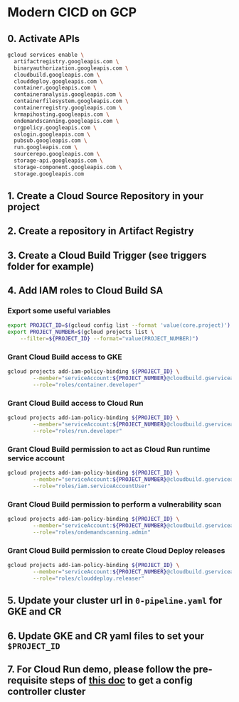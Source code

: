 # Modern CICD on GCP

## 0. Activate APIs

```bash
gcloud services enable \
  artifactregistry.googleapis.com \
  binaryauthorization.googleapis.com \
  cloudbuild.googleapis.com \
  clouddeploy.googleapis.com \
  container.googleapis.com \
  containeranalysis.googleapis.com \
  containerfilesystem.googleapis.com \
  containerregistry.googleapis.com \
  krmapihosting.googleapis.com \
  ondemandscanning.googleapis.com \
  orgpolicy.googleapis.com \
  oslogin.googleapis.com \
  pubsub.googleapis.com \
  run.googleapis.com \
  sourcerepo.googleapis.com \
  storage-api.googleapis.com \
  storage-component.googleapis.com \
  storage.googleapis.com
```

## 1. Create a Cloud Source Repository in your project

## 2. Create a repository in Artifact Registry

## 3. Create a Cloud Build Trigger (see triggers folder for example)

## 4. Add IAM roles to Cloud Build SA
### Export some useful variables
```bash
export PROJECT_ID=$(gcloud config list --format 'value(core.project)')
export PROJECT_NUMBER=$(gcloud projects list \
    --filter=${PROJECT_ID} --format="value(PROJECT_NUMBER)")
```

### Grant Cloud Build access to GKE
```bash
gcloud projects add-iam-policy-binding ${PROJECT_ID} \
        --member="serviceAccount:${PROJECT_NUMBER}@cloudbuild.gserviceaccount.com" \
        --role="roles/container.developer"
```

### Grant Cloud Build access to Cloud Run
```bash
gcloud projects add-iam-policy-binding ${PROJECT_ID} \
        --member="serviceAccount:${PROJECT_NUMBER}@cloudbuild.gserviceaccount.com" \
        --role="roles/run.developer"
```

### Grant Cloud Build permission to act as Cloud Run runtime service account
```bash
gcloud projects add-iam-policy-binding ${PROJECT_ID} \
        --member="serviceAccount:${PROJECT_NUMBER}@cloudbuild.gserviceaccount.com" \
        --role="roles/iam.serviceAccountUser"
```

### Grant Cloud Build permission to perform a vulnerability scan
```bash
gcloud projects add-iam-policy-binding ${PROJECT_ID} \
        --member="serviceAccount:${PROJECT_NUMBER}@cloudbuild.gserviceaccount.com" \
        --role="roles/ondemandscanning.admin"
```

### Grant Cloud Build permission to create Cloud Deploy releases
```bash
gcloud projects add-iam-policy-binding ${PROJECT_ID} \
        --member="serviceAccount:${PROJECT_NUMBER}@cloudbuild.gserviceaccount.com" \
        --role="roles/clouddeploy.releaser"
```

## 5. Update your cluster url in `0-pipeline.yaml` for GKE and CR

## 6. Update GKE and CR yaml files to set your `$PROJECT_ID`

## 7. For Cloud Run demo, please follow the pre-requisite steps of [this doc](https://docs.google.com/document/d/1DFunajJsevYhoVg6x3xC8YInzGLkRTLk_TxfpY_esQk/edit#) to get a config controller cluster